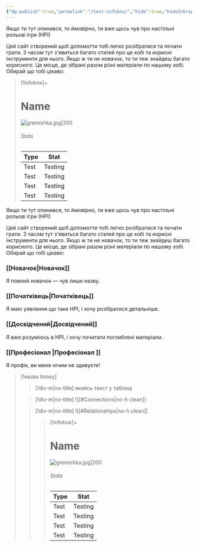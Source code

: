 ```yaml
---
{"dg-publish":true,"permalink":"/test-infobox/","hide":true,"hideInGraph":true}
---
```



Якщо ти тут опинився, то ймовірно, ти вже щось чув про настільні рольові ігри (НРІ)

Цей сайт створений щоб допомогти тобі легко розібратися та почати грати. З часом тут з'явиться багато статей про це хобі та корисні інструменти для нього.
Якщо ж ти не новачок, то ти теж знайдеш багато корисного. Це місце, де зібрані разом різні матеріали по нашому хобі.
Обирай що тобі цікаво:

> [!infobox]+
> # Name
> ![gremishka.jpg|200](/img/user/%D0%A4%D0%B0%D0%B9%D0%BB%D0%B8/gremishka.jpg)
> ###### Stats
> Type |  Stat |
> ---|---|
> Test | Testing |
> Test | Testing |
> Test | Testing |
> Test | Testing |

Якщо ти тут опинився, то ймовірно, ти вже щось чув про настільні рольові ігри (НРІ)

Цей сайт створений щоб допомогти тобі легко розібратися та почати грати. З часом тут з'явиться багато статей про це хобі та корисні інструменти для нього.
Якщо ж ти не новачок, то ти теж знайдеш багато корисного. Це місце, де зібрані разом різні матеріали по нашому хобі.
Обирай що тобі цікаво:

### [[Новачок\|Новачок]]
Я повний новачок — чув лише назву.
###  [[Початківець\|Початківець]]
Я маю уявлення що таке НРІ, і хочу розібратися детальніше.
###  [[Досвідчений\|Досвідчений]]
Я вже розуміюсь в НРІ, і хочу почитати поглиблені матеріали.
###  [[Професіонал \|Професіонал ]]
Я профік, ви мене нічим не здивуєте!


>[!назва блоку]
> >[!div-m|no-title]
> > якийсь текст у таблиці
>
> > [!div-m|no-title]
> > ![[#Connections|no-h clean]]
> 
> > [!div-m|no-title]
> > ![[#Relationships|no-h clean]]
> > > [!infobox]+
> > > # Name
> > > ![gremishka.jpg|200](/img/user/%D0%A4%D0%B0%D0%B9%D0%BB%D0%B8/gremishka.jpg)
> > > ###### Stats
> > > Type |  Stat |
> > > ---|---|
> > > Test | Testing |
> > > Test | Testing |
> > > Test | Testing |
> > > Test | Testing |